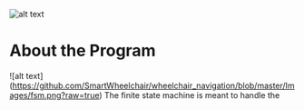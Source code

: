 ![alt text](https://github.com/SmartWheelchair/Systems/blob/master/Wheelchair%203D%20Part%20Images/UCSD_Wheelchair_Team_Logo.png "Logo")


# About the Program

![alt text]
(https://github.com/SmartWheelchair/wheelchair_navigation/blob/master/Images/fsm.png?raw=true)
The finite state machine is meant to handle the 

